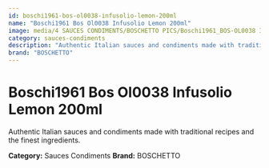 ```yaml
---
id: boschi1961-bos-ol0038-infusolio-lemon-200ml
name: "Boschi1961 Bos Ol0038 Infusolio Lemon 200ml"
image: media/4 SAUCES CONDIMENTS/BOSCHETTO PICS/Boschi1961_BOS-OL0038 Infusolio Lemon 200ml.png
category: sauces-condiments
description: "Authentic Italian sauces and condiments made with traditional recipes and the finest ingredients."
brand: "BOSCHETTO"
---
```


# Boschi1961 Bos Ol0038 Infusolio Lemon 200ml

Authentic Italian sauces and condiments made with traditional recipes and the finest ingredients.

**Category:** Sauces Condiments
**Brand:** BOSCHETTO
